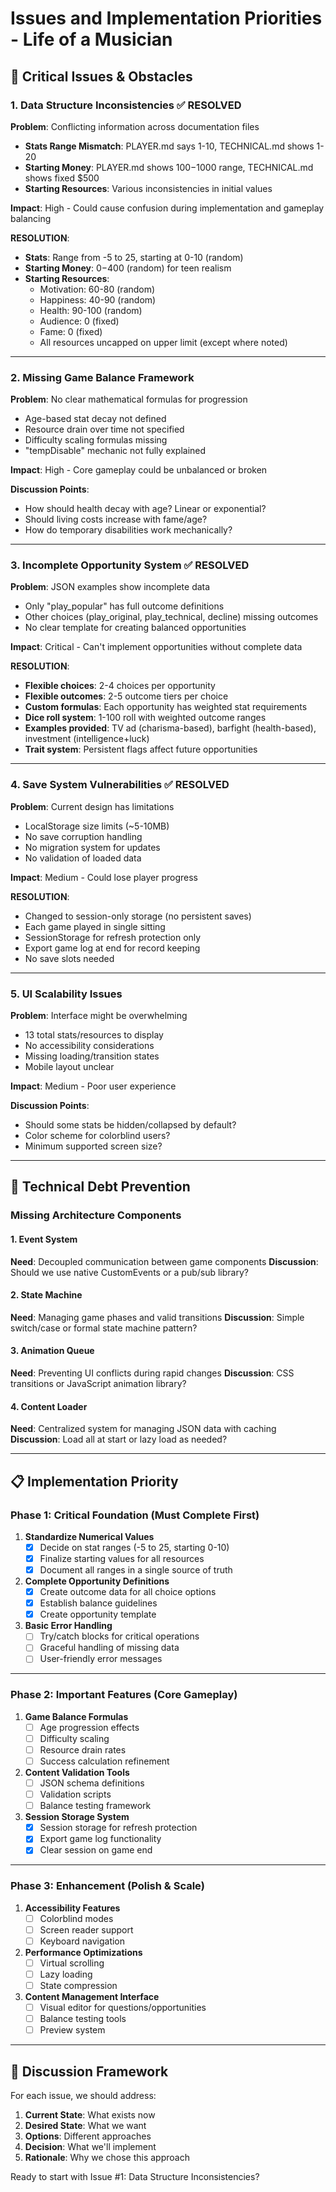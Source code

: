 # Issues and Implementation Priorities - Life of a Musician

## 🚨 Critical Issues & Obstacles

### 1. Data Structure Inconsistencies ✅ RESOLVED
**Problem**: Conflicting information across documentation files
- **Stats Range Mismatch**: PLAYER.md says 1-10, TECHNICAL.md shows 1-20
- **Starting Money**: PLAYER.md shows $100-$1000 range, TECHNICAL.md shows fixed $500
- **Starting Resources**: Various inconsistencies in initial values

**Impact**: High - Could cause confusion during implementation and gameplay balancing

**RESOLUTION**:
- **Stats**: Range from -5 to 25, starting at 0-10 (random)
- **Starting Money**: $0-$400 (random) for teen realism
- **Starting Resources**:
  - Motivation: 60-80 (random)
  - Happiness: 40-90 (random)
  - Health: 90-100 (random)
  - Audience: 0 (fixed)
  - Fame: 0 (fixed)
  - All resources uncapped on upper limit (except where noted)

---

### 2. Missing Game Balance Framework
**Problem**: No clear mathematical formulas for progression
- Age-based stat decay not defined
- Resource drain over time not specified
- Difficulty scaling formulas missing
- "tempDisable" mechanic not fully explained

**Impact**: High - Core gameplay could be unbalanced or broken

**Discussion Points**:
- How should health decay with age? Linear or exponential?
- Should living costs increase with fame/age?
- How do temporary disabilities work mechanically?

---

### 3. Incomplete Opportunity System ✅ RESOLVED
**Problem**: JSON examples show incomplete data
- Only "play_popular" has full outcome definitions
- Other choices (play_original, play_technical, decline) missing outcomes
- No clear template for creating balanced opportunities

**Impact**: Critical - Can't implement opportunities without complete data

**RESOLUTION**:
- **Flexible choices**: 2-4 choices per opportunity
- **Flexible outcomes**: 2-5 outcome tiers per choice
- **Custom formulas**: Each opportunity has weighted stat requirements
- **Dice roll system**: 1-100 roll with weighted outcome ranges
- **Examples provided**: TV ad (charisma-based), barfight (health-based), investment (intelligence+luck)
- **Trait system**: Persistent flags affect future opportunities

---

### 4. Save System Vulnerabilities ✅ RESOLVED
**Problem**: Current design has limitations
- LocalStorage size limits (~5-10MB)
- No save corruption handling
- No migration system for updates
- No validation of loaded data

**Impact**: Medium - Could lose player progress

**RESOLUTION**:
- Changed to session-only storage (no persistent saves)
- Each game played in single sitting
- SessionStorage for refresh protection only
- Export game log at end for record keeping
- No save slots needed

---

### 5. UI Scalability Issues
**Problem**: Interface might be overwhelming
- 13 total stats/resources to display
- No accessibility considerations
- Missing loading/transition states
- Mobile layout unclear

**Impact**: Medium - Poor user experience

**Discussion Points**:
- Should some stats be hidden/collapsed by default?
- Color scheme for colorblind users?
- Minimum supported screen size?

---

## 🔧 Technical Debt Prevention

### Missing Architecture Components

#### 1. Event System
**Need**: Decoupled communication between game components
**Discussion**: Should we use native CustomEvents or a pub/sub library?

#### 2. State Machine
**Need**: Managing game phases and valid transitions
**Discussion**: Simple switch/case or formal state machine pattern?

#### 3. Animation Queue
**Need**: Preventing UI conflicts during rapid changes
**Discussion**: CSS transitions or JavaScript animation library?

#### 4. Content Loader
**Need**: Centralized system for managing JSON data with caching
**Discussion**: Load all at start or lazy load as needed?

---

## 📋 Implementation Priority

### Phase 1: Critical Foundation (Must Complete First)
1. **Standardize Numerical Values**
   - [x] Decide on stat ranges (-5 to 25, starting 0-10)
   - [x] Finalize starting values for all resources
   - [x] Document all ranges in a single source of truth

2. **Complete Opportunity Definitions**
   - [x] Create outcome data for all choice options
   - [x] Establish balance guidelines
   - [x] Create opportunity template

3. **Basic Error Handling**
   - [ ] Try/catch blocks for critical operations
   - [ ] Graceful handling of missing data
   - [ ] User-friendly error messages

---

### Phase 2: Important Features (Core Gameplay)
1. **Game Balance Formulas**
   - [ ] Age progression effects
   - [ ] Difficulty scaling
   - [ ] Resource drain rates
   - [ ] Success calculation refinement

2. **Content Validation Tools**
   - [ ] JSON schema definitions
   - [ ] Validation scripts
   - [ ] Balance testing framework

3. **Session Storage System**
   - [x] Session storage for refresh protection
   - [x] Export game log functionality
   - [x] Clear session on game end

---

### Phase 3: Enhancement (Polish & Scale)
1. **Accessibility Features**
   - [ ] Colorblind modes
   - [ ] Screen reader support
   - [ ] Keyboard navigation

2. **Performance Optimizations**
   - [ ] Virtual scrolling
   - [ ] Lazy loading
   - [ ] State compression

3. **Content Management Interface**
   - [ ] Visual editor for questions/opportunities
   - [ ] Balance testing tools
   - [ ] Preview system

---

## 📝 Discussion Framework

For each issue, we should address:
1. **Current State**: What exists now
2. **Desired State**: What we want
3. **Options**: Different approaches
4. **Decision**: What we'll implement
5. **Rationale**: Why we chose this approach

Ready to start with Issue #1: Data Structure Inconsistencies?
